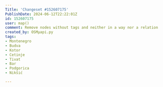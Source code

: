 ```yaml
---
Title: 'Changeset #152607175'
PublishDate: 2024-06-12T22:22:01Z
id: 152607175
user: map()
comment: Remove nodes without tags and neither in a way nor a relation
created_by: OSMμapi.py
tags:
- Montenegro
- Budva
- Kotor
- Cetinje
- Tivat
- Bar
- Podgorica
- Nikšić

---
```

